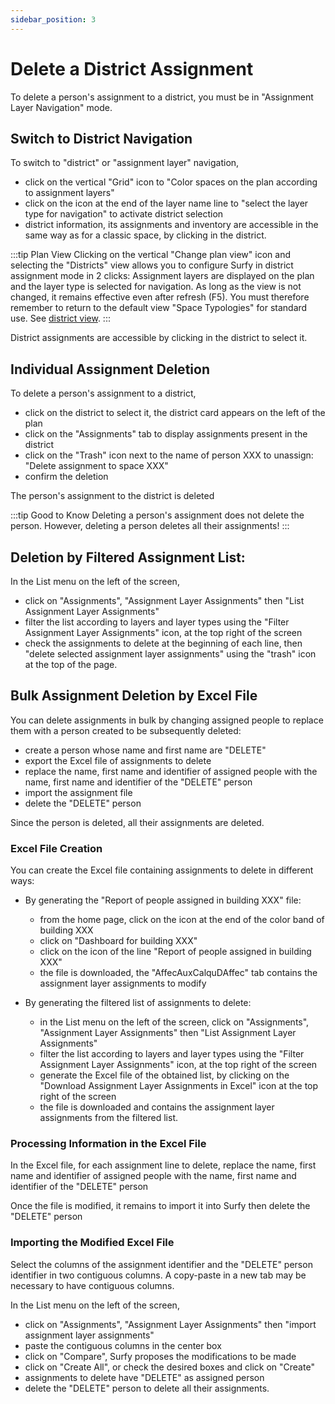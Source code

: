 ```yaml
---
sidebar_position: 3
---
```


# Delete a District Assignment

To delete a person's assignment to a district, you must be in "Assignment Layer Navigation" mode.

## Switch to District Navigation

To switch to "district" or "assignment layer" navigation,

-   click on the vertical "Grid" icon to "Color spaces on the plan according to assignment layers"
-   click on the icon at the end of the layer name line to "select the layer type for navigation" to activate district selection
-   district information, its assignments and inventory are accessible in the same way as for a classic space, by clicking in the district.


:::tip Plan View
Clicking on the vertical "Change plan view" icon and selecting the "Districts" view allows you to configure Surfy in district assignment mode in 2 clicks: Assignment layers are displayed on the plan and the layer type is selected for navigation. As long as the view is not changed, it remains effective even after refresh (F5). You must therefore remember to return to the default view "Space Typologies" for standard use. See [district view](/en/docs/courses/views/planviews#district-view).
:::


District assignments are accessible by clicking in the district to select it.

## Individual Assignment Deletion

To delete a person's assignment to a district,

-   click on the district to select it, the district card appears on the left of the plan
-   click on the "Assignments" tab to display assignments present in the district
-   click on the "Trash" icon next to the name of person XXX to unassign: "Delete assignment to space XXX"
-   confirm the deletion

The person's assignment to the district is deleted

:::tip Good to Know
Deleting a person's assignment does not delete the person. However, deleting a person deletes all their assignments!
:::

## Deletion by Filtered Assignment List:

In the List menu on the left of the screen,

-   click on "Assignments", "Assignment Layer Assignments" then "List Assignment Layer Assignments"
-   filter the list according to layers and layer types using the "Filter Assignment Layer Assignments" icon, at the top right of the screen
-   check the assignments to delete at the beginning of each line, then "delete selected assignment layer assignments" using the "trash" icon at the top of the page.


## Bulk Assignment Deletion by Excel File

You can delete assignments in bulk by changing assigned people to replace them with a person created to be subsequently deleted:
-   create a person whose name and first name are "DELETE"
-   export the Excel file of assignments to delete
-   replace the name, first name and identifier of assigned people with the name, first name and identifier of the "DELETE" person
-   import the assignment file
-   delete the "DELETE" person

Since the person is deleted, all their assignments are deleted.



### Excel File Creation

You can create the Excel file containing assignments to delete in different ways:

-   By generating the "Report of people assigned in building XXX" file: 

    -   from the home page, click on the icon at the end of the color band of building XXX
    -   click on "Dashboard for building XXX"
    -   click on the icon of the line "Report of people assigned in building XXX" 
    -   the file is downloaded, the "AffecAuxCalquDAffec" tab contains the assignment layer assignments to modify

-   By generating the filtered list of assignments to delete:

    -   in the List menu on the left of the screen, click on "Assignments", "Assignment Layer Assignments" then "List Assignment Layer Assignments"
    -  filter the list according to layers and layer types using the "Filter Assignment Layer Assignments" icon, at the top right of the screen
    -  generate the Excel file of the obtained list, by clicking on the "Download Assignment Layer Assignments in Excel" icon at the top right of the screen
    -   the file is downloaded and contains the assignment layer assignments from the filtered list.


### Processing Information in the Excel File

In the Excel file, for each assignment line to delete, replace the name, first name and identifier of assigned people with the name, first name and identifier of the "DELETE" person

Once the file is modified, it remains to import it into Surfy then delete the "DELETE" person

### Importing the Modified Excel File

Select the columns of the assignment identifier and the "DELETE" person identifier in two contiguous columns.
A copy-paste in a new tab may be necessary to have contiguous columns.

In the List menu on the left of the screen,

-   click on "Assignments", "Assignment Layer Assignments" then "import assignment layer assignments"
-   paste the contiguous columns in the center box
-   click on "Compare", Surfy proposes the modifications to be made
-   click on "Create All", or check the desired boxes and click on "Create"
-   assignments to delete have "DELETE" as assigned person
-   delete the "DELETE" person to delete all their assignments.